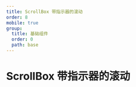 ```yaml
---
title: ScrollBox 带指示器的滚动
order: 8
mobile: true
group:
  title: 基础组件
  order: 0
  path: base
---
```


# ScrollBox 带指示器的滚动

<code src="../demo/ScrollBox.tsx"></code>
<API src="../src/ScrollBox.tsx"></API>
